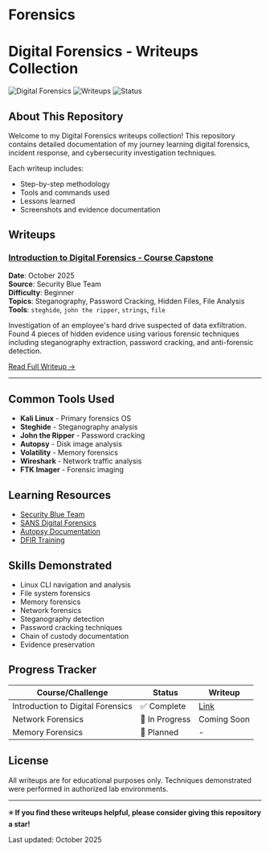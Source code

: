 # Forensics
# Digital Forensics - Writeups Collection

![Digital Forensics](https://img.shields.io/badge/Digital_Forensics-DFIR-blue)
![Writeups](https://img.shields.io/badge/Writeups-1-green)
![Status](https://img.shields.io/badge/Status-Active-success)

## About This Repository

Welcome to my Digital Forensics writeups collection! This repository contains detailed documentation of my journey learning digital forensics, incident response, and cybersecurity investigation techniques.

Each writeup includes:
- Step-by-step methodology
- Tools and commands used
- Lessons learned
- Screenshots and evidence documentation

## Writeups

### [Introduction to Digital Forensics - Course Capstone](./intro-digital-forensics-capstone/)
**Date**: October 2025  
**Source**: Security Blue Team  
**Difficulty**: Beginner  
**Topics**: Steganography, Password Cracking, Hidden Files, File Analysis  
**Tools**: `steghide`, `john the ripper`, `strings`, `file`

Investigation of an employee's hard drive suspected of data exfiltration. Found 4 pieces of hidden evidence using various forensic techniques including steganography extraction, password cracking, and anti-forensic detection.

[Read Full Writeup →](./intro-digital-forensics-capstone/)

---

## Common Tools Used

- **Kali Linux** - Primary forensics OS
- **Steghide** - Steganography analysis
- **John the Ripper** - Password cracking
- **Autopsy** - Disk image analysis
- **Volatility** - Memory forensics
- **Wireshark** - Network traffic analysis
- **FTK Imager** - Forensic imaging

## Learning Resources

- [Security Blue Team](https://securityblue.team/)
- [SANS Digital Forensics](https://www.sans.org/cyber-security-courses/?focus-area=digital-forensics)
- [Autopsy Documentation](https://www.sleuthkit.org/autopsy/docs.php)
- [DFIR Training](https://www.dfir.training/)

## Skills Demonstrated

- Linux CLI navigation and analysis
- File system forensics
- Memory forensics
- Network forensics
- Steganography detection
- Password cracking techniques
- Chain of custody documentation
- Evidence preservation

## Progress Tracker

| Course/Challenge | Status | Writeup |
|-----------------|--------|---------|
| Introduction to Digital Forensics | ✅ Complete | [Link](./intro-digital-forensics-capstone/) |
| Network Forensics | 🔄 In Progress | Coming Soon |
| Memory Forensics | 📝 Planned | - |



## License

All writeups are for educational purposes only. Techniques demonstrated were performed in authorized lab environments.

---

**⭐ If you find these writeups helpful, please consider giving this repository a star!**

Last updated: October 2025

